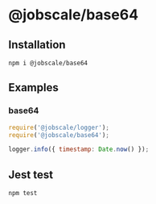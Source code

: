 # @jobscale/base64

## Installation

```
npm i @jobscale/base64
```

## Examples

### base64

```javascript
require('@jobscale/logger');
require('@jobscale/base64');

logger.info({ timestamp: Date.now() });
```

## Jest test
```
npm test
```
